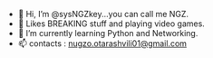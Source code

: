 - 👋 Hi, I’m @sysNGZkey...you can call me NGZ.
- 👀 Likes BREAKING stuff and playing video games.
- 🌱 I’m currently learning Python and Networking.
- 📫 contacts : nugzo.otarashvili01@gmail.com

<!---
sysNGZkey/sysNGZkey is a ✨ special ✨ repository because its `README.md` (this file) appears on your GitHub profile.
You can click the Preview link to take a look at your changes.
--->
